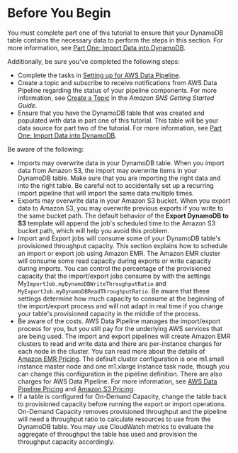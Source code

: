 # Before You Begin<a name="dp-importexport-ddb-prereq2"></a>

You must complete part one of this tutorial to ensure that your DynamoDB table contains the necessary data to perform the steps in this section\. For more information, see [Part One: Import Data into DynamoDB](dp-importexport-ddb-part1.md)\. 

Additionally, be sure you've completed the following steps: 
+ Complete the tasks in [Setting up for AWS Data Pipeline](dp-get-setup.md)\.
+ Create a topic and subscribe to receive notifications from AWS Data Pipeline regarding the status of your pipeline components\. For more information, see [Create a Topic](https://docs.aws.amazon.com/sns/latest/gsg/CreateTopic.html) in the *Amazon SNS Getting Started Guide*\.
+ Ensure that you have the DynamoDB table that was created and populated with data in part one of this tutorial\. This table will be your data source for part two of the tutorial\. For more information, see [Part One: Import Data into DynamoDB](dp-importexport-ddb-part1.md)\. 

Be aware of the following:
+ Imports may overwrite data in your DynamoDB table\. When you import data from Amazon S3, the import may overwrite items in your DynamoDB table\. Make sure that you are importing the right data and into the right table\. Be careful not to accidentally set up a recurring import pipeline that will import the same data multiple times\.
+ Exports may overwrite data in your Amazon S3 bucket\. When you export data to Amazon S3, you may overwrite previous exports if you write to the same bucket path\. The default behavior of the **Export DynamoDB to S3** template will append the job's scheduled time to the Amazon S3 bucket path, which will help you avoid this problem\.
+ Import and Export jobs will consume some of your DynamoDB table's provisioned throughput capacity\. This section explains how to schedule an import or export job using Amazon EMR\. The Amazon EMR cluster will consume some read capacity during exports or write capacity during imports\. You can control the percentage of the provisioned capacity that the import/export jobs consume by with the settings M`yImportJob.myDynamoDBWriteThroughputRatio` and `MyExportJob.myDynamoDBReadThroughputRatio`\. Be aware that these settings determine how much capacity to consume at the beginning of the import/export process and will not adapt in real time if you change your table's provisioned capacity in the middle of the process\.
+ Be aware of the costs\. AWS Data Pipeline manages the import/export process for you, but you still pay for the underlying AWS services that are being used\. The import and export pipelines will create Amazon EMR clusters to read and write data and there are per\-instance charges for each node in the cluster\. You can read more about the details of [Amazon EMR Pricing](https://aws.amazon.com/elasticmapreduce/pricing/)\. The default cluster configuration is one m1\.small instance master node and one m1\.xlarge instance task node, though you can change this configuration in the pipeline definition\. There are also charges for AWS Data Pipeline\. For more information, see [AWS Data Pipeline Pricing](https://aws.amazon.com/datapipeline/pricing/) and [Amazon S3 Pricing](https://aws.amazon.com/s3/pricing/)\.
+ If a table is configured for On\-Demand Capacity, change the table back to provisioned capacity before running the export or import operations\. On\-Demand Capacity removes provisioned throughput and the pipeline will need a throughput ratio to calculate resources to use from the DynamoDB table\. You may use CloudWatch metrics to evaluate the aggregate of throughput the table has used and provision the throughput capacity accordingly\.